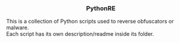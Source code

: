 ### <p align= "center">PythonRE</p>

This is a collection of Python scripts used to reverse obfuscators or malware. <br>
Each script has its own description/readme inside its folder.
